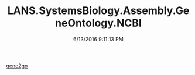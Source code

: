﻿---
title: LANS.SystemsBiology.Assembly.GeneOntology.NCBI
date: 6/13/2016 9:11:13 PM
---

[gene2go](T-LANS.SystemsBiology.Assembly.GeneOntology.NCBI.gene2go.html)
